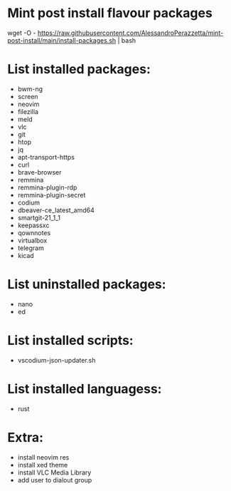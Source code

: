 # Mint post install flavour packages

wget -O - https://raw.githubusercontent.com/AlessandroPerazzetta/mint-post-install/main/install-packages.sh | bash


# List installed packages:

- bwm-ng 
- screen
- neovim 
- filezilla 
- meld 
- vlc 
- git 
- htop 
- jq
- apt-transport-https
- curl
- brave-browser
- remmina
- remmina-plugin-rdp
- remmina-plugin-secret
- codium
- dbeaver-ce_latest_amd64
- smartgit-21_1_1
- keepassxc
- qownnotes
- virtualbox
- telegram
- kicad

# List uninstalled packages:

- nano
- ed

# List installed scripts:

- vscodium-json-updater.sh

# List installed languagess:
- rust

# Extra:

- install neovim res
- install xed theme
- install VLC Media Library
- add user to dialout group
